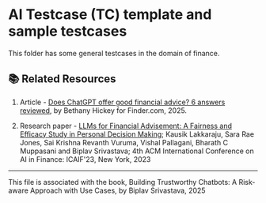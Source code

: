 
# AI Testcase (TC) template and sample testcases

This folder has some general testcases in the domain of finance.


## 📚 Related Resources

1. Article - [Does ChatGPT offer good financial advice? 6 answers reviewed](https://www.boston25news.com/news/does-chatgpt-offer-good-financial-advice-6-answers-reviewed/QHE4KCXMI5KX7AZOMBCLZZ6QYQ/), by Bethany Hickey for Finder.com, 2025.

2. Research paper - [LLMs for Financial Advisement: A Fairness and Efficacy Study in Personal Decision Making](https://dl.acm.org/doi/fullHtml/10.1145/3604237.3626867); Kausik Lakkaraju, Sara Rae Jones, Sai Krishna Revanth Vuruma, Vishal Pallagani, Bharath C Muppasani and Biplav Srivastava; 4th ACM International Conference on AI in Finance: ICAIF'23, New York, 2023


----

This file is associated with the book, Building Trustworthy Chatbots: A Risk-aware Approach with Use Cases, by Biplav Srivastava, 2025
